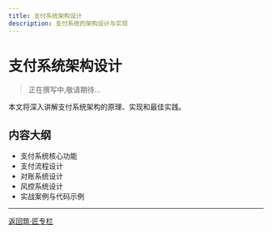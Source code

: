 ```yaml
---
title: 支付系统架构设计
description: 支付系统的架构设计与实现
---
```


# 支付系统架构设计

> 正在撰写中,敬请期待...

本文将深入讲解支付系统架构的原理、实现和最佳实践。

## 内容大纲

- 支付系统核心功能
- 支付流程设计
- 对账系统设计
- 风控系统设计
- 实战案例与代码示例

---

[返回筑·匠专栏](/tutorials/architecture/)

